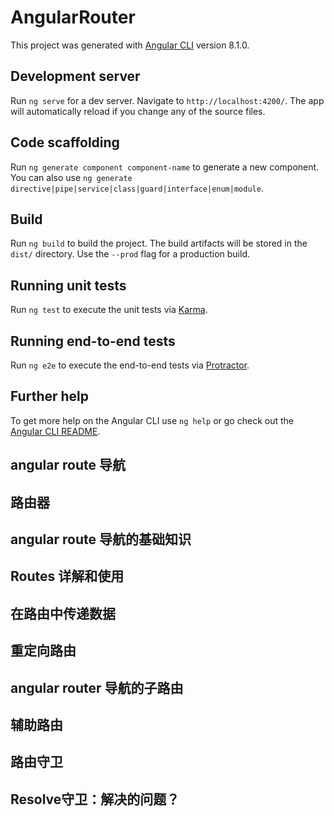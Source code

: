 # AngularRouter

This project was generated with [Angular CLI](https://github.com/angular/angular-cli) version 8.1.0.

## Development server

Run `ng serve` for a dev server. Navigate to `http://localhost:4200/`. The app will automatically reload if you change any of the source files.

## Code scaffolding

Run `ng generate component component-name` to generate a new component. You can also use `ng generate directive|pipe|service|class|guard|interface|enum|module`.

## Build

Run `ng build` to build the project. The build artifacts will be stored in the `dist/` directory. Use the `--prod` flag for a production build.

## Running unit tests

Run `ng test` to execute the unit tests via [Karma](https://karma-runner.github.io).

## Running end-to-end tests

Run `ng e2e` to execute the end-to-end tests via [Protractor](http://www.protractortest.org/).

## Further help

To get more help on the Angular CLI use `ng help` or go check out the [Angular CLI README](https://github.com/angular/angular-cli/blob/master/README.md).

## angular route 导航
  <!-- 
    单页面应用：浏览器进入一个index.html页面，浏览器页面不会跳转，执行某些操作时只会替换掉页面内容，但是不会重新加载整个页面，在非单页面应用中，点击商品进入商品详情，页面会跳转并重新加载页面所需的js,css文件等

    angular是一个spa(单页面应用)
  
   -->
## 路由器
  <!-- 
  路由器：控制整个应用视图状态的对象，每一应用都有一个路由器，需要配置这个路由器满足我们的需求，
  路由器的作用是给每一个视图分配一个唯一url，这样就可以使用url跳转到特定的视图状态，但是页面展示的仍然是index.html

  视图状态：可以把spa理解为一个视图状态的集合，
  -->
## angular route 导航的基础知识
<!-- 
  Routes: 路由配置，保存着那个URL对应展示那个组件，以及在那个RouterOutlet中展示组件
  RouterOutlet: 在html 中标记路由内容呈现位置的占位符指令
  Router: 负责在运行时执行路由的对象，可以通过调用其navigate()和navigateByUrl() 方法来导航到        一个指定的路由
  RouterLink: 在html中声明路由导航用的指令
  ActivatedRoute: 当前激活的路由对象，保存着当前路由的信息，如路由地址，路由参数等

 -->
## Routes 详解和使用
<!-- 
Routes：存在与模块中的，Routes 对象由一组配置信息组成，每一组配置信息至少包含两个属性path属性和component
  path: /user   ()
  component: A  (组件A)
当Routes是 /user时，展示A组件，是/order时展示B组件，但是AppComponent可能会有很多内容，那组件A要展示在具体哪个位置呢？
这就需要用到 RouterOutlet 指令来指定组件A的位置，把RouterOutlet 写在哪，组件A就展示在哪，如果我们想展示B组件的话，可以在
页面上通过一个链接来改变浏览器的地址，而RouterLink指令 就是在模板上生成这样一个链接，另外我们也可以在组件控制器中调用Router对象的 navigate方法来改变浏览器的地址，从而实现路由的转换，
最后，我们可以通过URL来传递一些数据，比如path: /user？name=lufeng, 这些数据就会保存在 ActivatedRoute 对象中，比如说从组件A路由到组件B时，我们可以通过组件B中的 ActivatedRoute 对象，来获取组件A的路由中携带的参数，

 -->
## 在路由中传递数据
<!-- 
1： 在查询参数中传递数据： 比如 /product?id=1&name=2  ==> ActivatedRoute.queryParams[id]
/product?id=1&name=2 (路由的路径，问号，参数名字等于参数的值，这种方式传递数据，使用这种方式传递数据的时候，在路由的目标组件中可以通过ActivatedRoute的参数queryParams来获取到目标组件中的数据，如果想拿到id的值ActivatedRoute.queryParams[id]，
如果想拿到name的值就是ActivatedRoute.queryParams[name])

2: 在路由的路径中传递数据： 比如 {path:/product/:id} ==> /product/1 ==> ActivatedRoute.params[id]
使用这种方式时，在定义路由的路径时，就要定义参数的名字 path:/product/:id，在实际的路径中携带这个参数 /product/1，在路由的目标组件中可以通过 ActivatedRoute.queryParams[id]) 来获取参数

3： 在路由的配置中传递数据： 比如 {path:/product, component: ProductComponent, data:[{isProd: true}]}  ==> ActivatedRoute.data[0][isProd]
在路由配置中，可以通过data这个参数来定义一些静态的数据，data参数本身是一个数组，在数组里可以定义多个对象，每一个对象里面可以定义任意的一些属性，
当这样定义数据时，就可以在这个路由的目标组件中，通过ctivatedRoute.data[0][isProd]拿到data参数所定义的这个数组，通过数组下标拿到指定的对象，访问其中的属性来获取到你在路由中定义中所传递的数据


 -->
 ## 重定向路由
 <!-- 
 解决问题：一进入页面就显示home组件，但是localhost的url还是 localhost：4200 
  // 重定向路由: 当url是空字符串的时候，就匹配到home组件
  {path: '', redirectTo: '/home', pathMatch: 'full'},
  -->
  ## angular router 导航的子路由
  <!-- 
  {path: 'home', component: HomeComponent},
  {path: 'home', component: HomeComponent, 
  children:[
    {path: '', component: XxxComponent},
    {path: '/yyy', component: YyyComponent},
  ]
  },
  当路由配置好之后，访问home组件时，会展示HomeComponent组件的模板，同时home组件<outlink>位置展示XxxComponent组件的内容，
  当访问home/yyy 时，依然会展示HomeComponent组件的模板，同时home组件<outlink>位置展示YyyComponent组件的内容，
  注意：在app.component 中有一个<router-outlet></router-outlet> ，在product.component中也有一个 <router-outlet></router-outlet>，这样会形成插座的父子关系，这个关系可以一直没有限制的嵌套下去，
  其次：路由信息都是在模块上的，组件本身并不知道任何路由信息，所以组件是可以放到任何地方去用的
   -->

## 辅助路由
<!-- 
声明一个辅助路由需要三步：
辅助路由第一步：
组件模板上除了有主的插座<router-outlet>之外，还要有带有name属性的<router-outlet插座
如： 主插座：<router-outlet></router-outlet>
    辅助插座： <router-outlet name="aux"></router-outlet>
    
    在路由配置上显示 名字叫name="aux" 的插座上可以显示哪些组件 outlet: "aux"
    {path: 'xxx', component: XxxHomeComponent, outlet: "aux"},
    {path: 'yyy', component: YyyHomeComponent, outlet: "aux"},

    在导航的时候，比如说点击Xxx,主插座会显示home组件，辅助插座aux会显示xxx这个组件，
    <a [routerLink]="['/home', {outlets: {aux: 'xxx'}}]">Xxx</a> 
    <a [routerLink]="['/product', {outlets: {aux: 'yyy'}}]">Yyy</a> 

    在前面的例子中，一个组件的模板上只有一个插座，而辅助路由允许定义多个插座，并同时控制每一个插座的显示内容，比如说在拍卖系统中，加入即时聊天功能，
    这个功能可以在任何页面使用，
    思路： 
    1： 在app组件的模板上在定义一个插座来显示聊天面板
    2： 单独开发一个聊天室组件，只显示在新定义的插座上
    3： 通过路由参数控制新插座是否显示聊天面板

 -->

## 路由守卫
 <!-- 
  只有当用户已经登录并拥有某些权限时才能进入某些路由

  一个由多个表单组件组成的向导，例如注册流程，用户只有在当前路由的组件中填写了满足要求的信息才可以导航到下一个路由

  当用户未执行保存操作而试图离开当前导航时提醒用户
  三中路由守卫：
  CanActivate: 处理导航到某路由的情况
  CanDeactivate: 处理从当前路由离开的情况
  Resolve: 在路由激活之前获取数据
 
   -->
  
## Resolve守卫：解决的问题？
<!-- 
  当我们进入到一个路由，比如说商品详情路由，一般的传统的做法是在进入路由的时候携带一个参数比如说商品的ID进入路由里面，在组件内部拿到这个商品的id以后,并在ngOnInit()方法中发送http请求，拿到商品的详细信息，但是在发送请求返回数据时可能会有延迟，导致这个组件的模板没法立即显示出来，在这种情况下，模板上用插值表达式展示的数据全部都是空的，会导致用户体验不怎么样，resolve 就是解决这个问题的，
  使用resolve守卫，我可以预先在进入路由之前，在服务器上读取数据，把数据都读好之后，带着这些数据进入路由把这些数据展示在页面上

 -->
